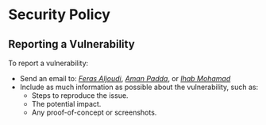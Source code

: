 # Security Policy

## Reporting a Vulnerability

To report a vulnerability:

- Send an email to: _<a href="mailto:feras.aljoudi@gmail.com">Feras Aljoudi</a>_, _<a href="mailto:amandippadda@outlook.com">Aman Padda</a>_, or _<a href="mailto:ehabsalem98@gmail.com">Ihab Mohamad</a>_
- Include as much information as possible about the vulnerability, such as:
    - Steps to reproduce the issue.
    - The potential impact.
    - Any proof-of-concept or screenshots.

